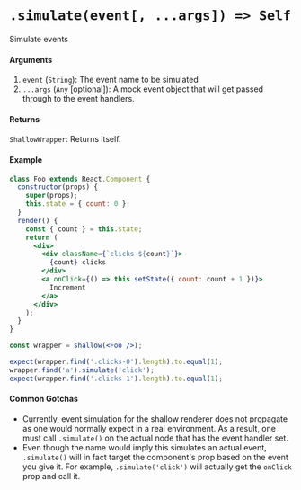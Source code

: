 # `.simulate(event[, ...args]) => Self`

Simulate events


#### Arguments

1. `event` (`String`): The event name to be simulated
2. `...args` (`Any` [optional]): A mock event object that will get passed through to the event
handlers.



#### Returns

`ShallowWrapper`: Returns itself.



#### Example

```jsx
class Foo extends React.Component {
  constructor(props) {
    super(props);
    this.state = { count: 0 };
  }
  render() {
    const { count } = this.state;
    return (
      <div>
        <div className={`clicks-${count}`}>
          {count} clicks
        </div>
        <a onClick={() => this.setState({ count: count + 1 })}>
          Increment
        </a>
      </div>
    );
  }
}

const wrapper = shallow(<Foo />);

expect(wrapper.find('.clicks-0').length).to.equal(1);
wrapper.find('a').simulate('click');
expect(wrapper.find('.clicks-1').length).to.equal(1);
```


#### Common Gotchas

- Currently, event simulation for the shallow renderer does not propagate as one would normally
expect in a real environment. As a result, one must call `.simulate()` on the actual node that has
the event handler set.
- Even though the name would imply this simulates an actual event, `.simulate()` will in fact 
target the component's prop based on the event you give it. For example, `.simulate('click')` will
actually get the `onClick` prop and call it.
